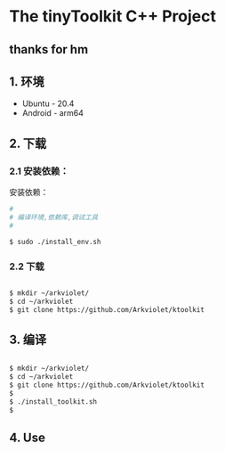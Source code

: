 The tinyToolkit C++ Project
====================================================
## thanks for hm 

## 1. 环境

* Ubuntu - 20.4
* Android - arm64

## 2. 下载

### 2.1 安装依赖：

安装依赖：

```bash
#
# 编译环境,依赖库,调试工具
#

$ sudo ./install_env.sh 

```

### 2.2 下载

```bash

$ mkdir ~/arkviolet/
$ cd ~/arkviolet
$ git clone https://github.com/Arkviolet/ktoolkit

```

## 3. 编译

```bash

$ mkdir ~/arkviolet/
$ cd ~/arkviolet
$ git clone https://github.com/Arkviolet/ktoolkit
$ 
$ ./install_toolkit.sh
$
```

## 4. Use


